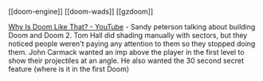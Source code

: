 [[doom-engine]]
[[doom-wads]]
[[gzdoom]]

[Why Is Doom Like That? - YouTube](https://www.youtube.com/watch?v=OaO4p7PNN4M) - Sandy peterson talking about building Doom and Doom 2. 
	Tom Hall did shading manually with sectors, but they noticed people weren't paying any attention to them so they stopped doing them. 
	John Carmack wanted an imp above the player in the first level to show their projectiles at an angle. He also wanted the 30 second secret feature (where is it in the first Doom)